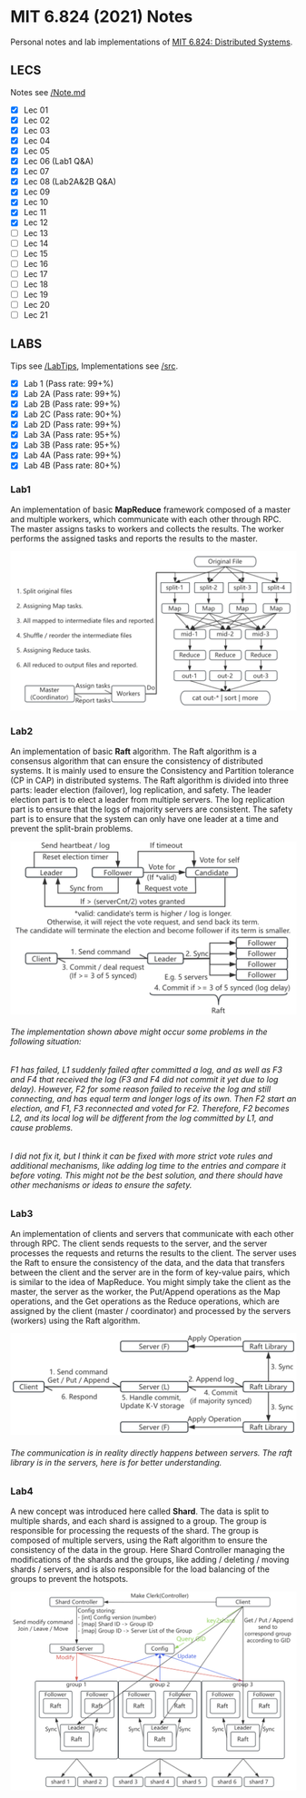 # MIT 6.824 (2021) Notes

Personal notes and lab implementations of [MIT 6.824: Distributed Systems](https://pdos.csail.mit.edu/6.824/).

## LECS

Notes see [/Note.md](/Note.md)

- [x] Lec 01
- [x] Lec 02
- [x] Lec 03
- [x] Lec 04
- [x] Lec 05
- [x] Lec 06 (Lab1 Q&A)
- [x] Lec 07
- [x] Lec 08 (Lab2A&2B Q&A)
- [x] Lec 09
- [x] Lec 10
- [x] Lec 11
- [x] Lec 12
- [ ] Lec 13
- [ ] Lec 14
- [ ] Lec 15
- [ ] Lec 16
- [ ] Lec 17
- [ ] Lec 18
- [ ] Lec 19
- [ ] Lec 20
- [ ] Lec 21

## LABS

Tips see [/LabTips](/LabTips), Implementations see [/src](/src).

- [x] Lab 1 (Pass rate: 99+%)
- [x] Lab 2A (Pass rate: 99+%)
- [x] Lab 2B (Pass rate: 99+%)
- [x] Lab 2C (Pass rate: 90+%)
- [x] Lab 2D (Pass rate: 99+%)
- [x] Lab 3A (Pass rate: 95+%)
- [x] Lab 3B (Pass rate: 95+%)
- [x] Lab 4A (Pass rate: 99+%)
- [x] Lab 4B (Pass rate: 80+%)

### Lab1 
An implementation of basic **MapReduce** framework composed of a master and multiple workers, which communicate with each other through RPC. The master assigns tasks to workers and collects the results. The worker performs the assigned tasks and reports the results to the master.

![MapReduce](/images/MapReduce_Simplify.png)

### Lab2
An implementation of basic **Raft** algorithm. The Raft algorithm is a consensus algorithm that can ensure the consistency of distributed systems. It is mainly used to ensure the Consistency and Partition tolerance (CP in CAP) in distributed systems. The Raft algorithm is divided into three parts: leader election (failover), log replication, and safety. The leader election part is to elect a leader from multiple servers. The log replication part is to ensure that the logs of majority servers are consistent. The safety part is to ensure that the system can only have one leader at a time and prevent the split-brain problems.

![Raft](/images/Raft_Simplify.png)

<h6>The implementation shown above might occur some problems in the following situation:</h6>

<h6>F1 has failed, L1 suddenly failed after committed a log, and as well as F3 and F4 that received the log (F3 and F4 did not commit it yet due to log delay). However, F2 for some reason failed to receive the log and still connecting, and has equal term and longer logs of its own. Then F2 start an election, and F1, F3 reconnected and voted for F2. Therefore, F2 becomes L2, and its local log will be different from the log committed by L1, and cause problems.</h6>

<h6>I did not fix it, but I think it can be fixed with more strict vote rules and additional mechanisms, like adding log time to the entries and compare it before voting. This might not be the best solution, and there should have other mechanisms or ideas to ensure the safety.</h6>

### Lab3
An implementation of clients and servers that communicate with each other through RPC. The client sends requests to the server, and the server processes the requests and returns the results to the client. The server uses the Raft to ensure the consistency of the data, and the data that transfers between the client and the server are in the form of key-value pairs, which is similar to the idea of MapReduce. You might simply take the client as the master, the server as the worker, the Put/Append operations as the Map operations, and the Get operations as the Reduce operations, which are assigned by the client (master / coordinator) and processed by the servers (workers) using the Raft algorithm.

![KVRaft](/images/KVRaft_Simplify.png)

<h6>The communication is in reality directly happens between servers. The raft library is in the servers, here is for better understanding.</h6>

### Lab4
A new concept was introduced here called **Shard**. The data is split to multiple shards, and each shard is assigned to a group. The group is responsible for processing the requests of the shard. The group is composed of multiple servers, using the Raft algorithm to ensure the consistency of the data in the group. Here Shard Controller managing the modifications of the shards and the groups, like adding / deleting / moving shards / servers, and is also responsible for the load balancing of the groups to prevent the hotspots.

![ShardKV](/images/ShardKV_Simplify.png)
